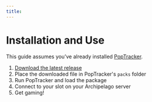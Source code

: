 ```yaml
---
title:
---
```

# Installation and Use

This guide assumes you’ve already installed [PopTracker](https://github.com/black-sliver/PopTracker/releases/latest).

1. [Download the latest release](https://github.com/RaceProUK/SM64EX-APTracker/releases/download/v0.5.5/sm64ex_rando_raceprouk.zip)
2. Place the downloaded file in PopTracker's `packs` folder
3. Run PopTracker and load the package
4. Connect to your slot on your Archipelago server
5. Get gaming!